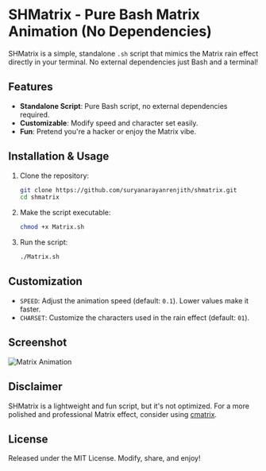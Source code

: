 # SHMatrix - Pure Bash Matrix Animation (No Dependencies)

SHMatrix is a simple, standalone `.sh` script that mimics the Matrix rain effect directly in your terminal. No external dependencies just Bash and a terminal!

## Features

- **Standalone Script**: Pure Bash script, no external dependencies required.
- **Customizable**: Modify speed and character set easily.
- **Fun**: Pretend you're a hacker or enjoy the Matrix vibe.

## Installation & Usage

1. Clone the repository:
   ```bash
   git clone https://github.com/suryanarayanrenjith/shmatrix.git
   cd shmatrix
   ```

2. Make the script executable:
   ```bash
   chmod +x Matrix.sh
   ```

3. Run the script:
   ```bash
   ./Matrix.sh
   ```

## Customization

- `SPEED`: Adjust the animation speed (default: `0.1`). Lower values make it faster.
- `CHARSET`: Customize the characters used in the rain effect (default: `01`).

## Screenshot

![Matrix Animation](https://via.placeholder.com/800x400?text=Screenshot+Coming+Soon)

## Disclaimer

SHMatrix is a lightweight and fun script, but it's not optimized. For a more polished and professional Matrix effect, consider using [cmatrix](https://github.com/abishekvashok/cmatrix).

## License

Released under the MIT License. Modify, share, and enjoy!
